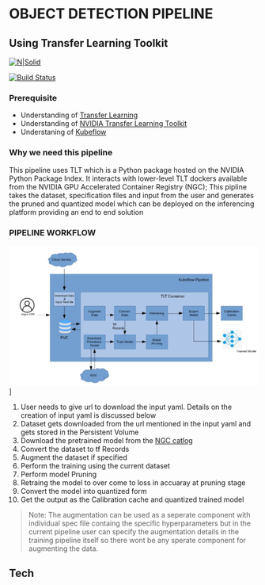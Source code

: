 # OBJECT DETECTION PIPELINE 
## Using Transfer Learning Toolkit

[![N|Solid](https://cldup.com/dTxpPi9lDf.thumb.png)](https://nodesource.com/products/nsolid)

[![Build Status](https://travis-ci.org/joemccann/dillinger.svg?branch=master)](https://travis-ci.org/joemccann/dillinger)
### Prerequisite
- Understanding of [Transfer Learning](https://blogs.nvidia.com/blog/2019/02/07/what-is-transfer-learning/)
- Understanding of [NVIDIA Transfer Learning Toolkit](https://docs.nvidia.com/tlt/tlt-user-guide/text/overview.html)
- Understaning of [Kubeflow](https://www.kubeflow.org/docs/started/kubeflow-overview/)

### Why we need this pipeline
This pipeline uses TLT which is a Python package hosted on the NVIDIA Python Package Index. It interacts with lower-level TLT dockers available from the NVIDIA GPU Accelerated Container Registry (NGC); This pipline takes the dataset, specification files and input from the user and generates the pruned and quantized model which can be deployed on the inferencing platform providing an end to end solution

### PIPELINE WORKFLOW
![Solid](https://raw.githubusercontent.com/singh-atul/Data_for_tlt/main/workflow.jpg)]

1. User needs to give url to download the input yaml. Details on the creation of input yaml is discussed below
2. Dataset gets downloaded from the  url mentioned in the input yaml and gets stored in the Persistent Volume
3. Download the pretrained model from the [NGC catlog](https://ngc.nvidia.com/)
4. Convert the dataset to tf Records
5. Augment the dataset if specified 
6. Perform the training using the current dataset
7. Perform model Pruning
8. Retraing the model to over come to loss in accuaray at pruning stage 
9. Convert the model into quantized form 
10. Get the output as the Calibration cache and quantized trained model

>Note: The augmentation can be used as a seperate component with individual spec file containg the specific hyperparameters but in the current pipeline user can specify the augmentation details in the training pipeline itself so there wont be any sperate component for augmenting the data.

## Tech



